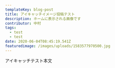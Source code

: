 ```yaml
---
templateKey: blog-post
title: アイキャッチイメージ投稿テスト
description: ホームに表示される画像です
contributor: 中村
tags:
  - test
  - test
date: 2020-06-04T08:45:19.541Z
featuredimage: /images/uploads/1583577970500.jpg
---
```

アイキャッチテスト本文